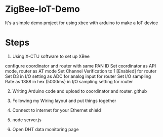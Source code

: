 # ZigBee-IoT-Demo
It's a simple demo project for using xbee with arduino to make a IoT device

# Steps

1. Using X-CTU software to set up XBee

  configure coordinator and router with same PAN ID
  Set coordinator as API mode, router as AT mode
  Set Channel Verification to 1 [Enabled] for router
  Set D3 in I/O setting as ADC for analog input for router
  Set I/O sampling Rate as 1388 in hex (5000ms) in I/O sampling setting for router

2. Writing Arduino code and upload to coordinator and router. github

3. Following my Wiring layout and put things together

4. Connect to internet for your Ethernet shield

5. node server.js

6. Open DHT data monitoring page
